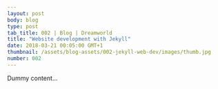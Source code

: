 ```yaml
---
layout: post
body: blog
type: post
tab_title: 002 | Blog | Dreamworld
title: "Website development with Jekyll"
date: 2018-03-21 00:05:00 GMT+1
thumbnail: /assets/blog-assets/002-jekyll-web-dev/images/thumb.jpg
number: 002
---
```


Dummy content...

<!--more-->
